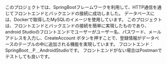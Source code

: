 
このプロジェクトでは、SpringBootフレームワークを利用して、HTTP通信を通じてフロントエンドとバックエンドの接続に成功しました。
データベースには、Dockerで取得したMySQLのイメージを使用しています。
このプロジェクトは、フロントエンドとバックエンドの接続を簡単に実現したものであり、
android Studioのフロントエンドでユーザーがユーザー名、パスワード、メールアドレスを入力し、CreateAccount ボタンを押すことで、登録情報がデータベースのテーブルの中に追加される機能を実現しています。
フロントエンド：SpringBoot＿P＿AndroidStudioです。
フロントエンドがない場合はPostmanでテストしても良いです。
